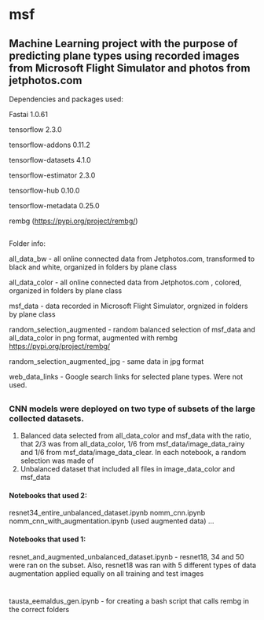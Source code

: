 # msf
## Machine Learning project with the purpose of predicting plane types using recorded images from Microsoft Flight Simulator and photos from jetphotos.com

Dependencies and packages used:

Fastai 1.0.61 

tensorflow 2.3.0

tensorflow-addons 0.11.2

tensorflow-datasets 4.1.0

tensorflow-estimator 2.3.0

tensorflow-hub 0.10.0

tensorflow-metadata 0.25.0

rembg (https://pypi.org/project/rembg/)
## 

Folder info:

all_data_bw - all online connected data from Jetphotos.com, transformed to black and white, organized in folders by plane class

all_data_color - all online connected data from Jetphotos.com , colored, organized in folders by plane class

msf_data - data recorded in Microsoft Flight Simulator, orgnized in folders by plane class

random_selection_augmented - random balanced selection of msf_data and all_data_color in png format, augmented with rembg https://pypi.org/project/rembg/

random_selection_augmented_jpg - same data in jpg format

web_data_links - Google search links for selected plane types. Were not used.

##

### CNN models were deployed on two type of subsets of the large collected datasets.

1) Balanced data selected from all_data_color and msf_data with the ratio, that 2/3 was from all_data_color, 1/6 from msf_data/image_data_rainy and 1/6 from msf_data/image_data_clear.
In each notebook, a random selection was made of
2) Unbalanced dataset that included all files in image_data_color and msf_data



#### Notebooks that used 2:
resnet34_entire_unbalanced_dataset.ipynb 
nomm_cnn.ipynb 
nomm_cnn_with_augmentation.ipynb (used augmented data)
...

#### Notebooks that used 1:
  resnet_and_augmented_unbalanced_dataset.ipynb - resnet18, 34 and 50 were ran on the subset. Also, resnet18 was ran with 5 different types of data augmentation applied equally on all training and test images

# 
tausta_eemaldus_gen.ipynb - for creating a bash script that calls rembg in the correct folders



